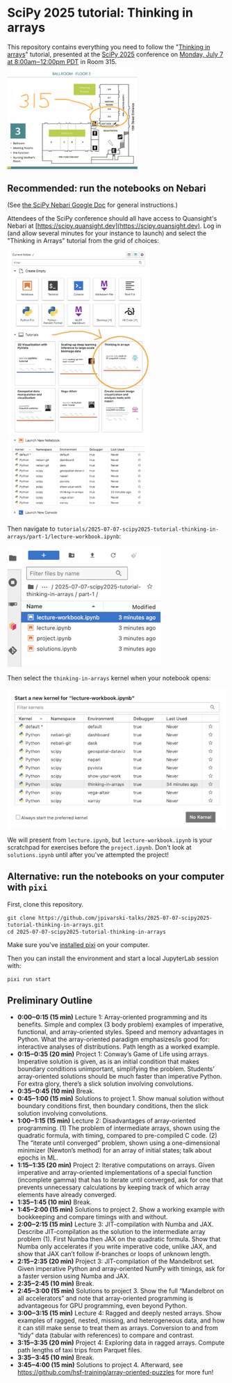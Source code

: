 # SciPy 2025 tutorial: Thinking in arrays

This repository contains everything you need to follow the "[Thinking in arrays](https://cfp.scipy.org/scipy2025/talk/MP7C33/)" tutorial, presented at the [SciPy 2025](https://www.scipy2025.scipy.org/) conference on [Monday, July 7 at 8:00am‒12:00pm PDT](https://www.scipy2025.scipy.org/schedule) in Room 315.

<img src="img/conference-room-315.png" style="width: 300px; max-width: 100%;">

## Recommended: run the notebooks on Nebari

(See [the SciPy Nebari Google Doc](https://docs.google.com/document/d/19LmkiwoRu_JOHxHPbf1wMXGIU9pspQbqUqj-icny3JE/edit?usp=sharing) for general instructions.)

Attendees of the SciPy conference should all have access to Quansight's Nebari at [https://scipy.quansight.dev](https://scipy.quansight.dev). Log in (and allow several minutes for your instance to launch) and select the "Thinking in Arrays" tutorial from the grid of choices:

<img src="img/nebari-panel.png" style="width: 328px; max-width: 100%;">

Then navigate to `tutorials/2025-07-07-scipy2025-tutorial-thinking-in-arrays/part-1/lecture-workbook.ipynb`:

<img src="img/nebari-first-notebook.png" style="width: 353px; max-width: 100%;">

Then select the `thinking-in-arrays` kernel when your notebook opens:

<img src="img/nebari-select-kernel.png" style="width: 653px; max-width: 100%;">

We will present from `lecture.ipynb`, but `lecture-workbook.ipynb` is your scratchpad for exercises before the `project.ipynb`. Don't look at `solutions.ipynb` until after you've attempted the project!

## Alternative: run the notebooks on your computer with `pixi`

First, clone this repository.

```shell
git clone https://github.com/jpivarski-talks/2025-07-07-scipy2025-tutorial-thinking-in-arrays.git
cd 2025-07-07-scipy2025-tutorial-thinking-in-arrays
```

Make sure you've [installed pixi](https://pixi.sh/latest/installation/) on your computer.

Then you can install the environment and start a local JupyterLab session with:

```shell
pixi run start
```

## Preliminary Outline

* **0:00‒0:15 (15 min)** Lecture 1: Array-oriented programming and its benefits. Simple and complex (3 body problem) examples of imperative, functional, and array-oriented styles. Speed and memory advantages in Python. What the array-oriented paradigm emphasizes/is good for: interactive analyses of distributions. Path length as a worked example.
* **0:15‒0:35 (20 min)** Project 1: Conway’s Game of Life using arrays. Imperative solution is given, as is an initial condition that makes boundary conditions unimportant, simplifying the problem. Students’ array-oriented solutions should be much faster than imperative Python. For extra glory, there’s a slick solution involving convolutions.
* **0:35‒0:45 (10 min)** Break.
* **0:45‒1:00 (15 min)** Solutions to project 1. Show manual solution without boundary conditions first, then boundary conditions, then the slick solution involving convolutions.
* **1:00‒1:15 (15 min)** Lecture 2: Disadvantages of array-oriented programming. (1) The problem of intermediate arrays, shown using the quadratic formula, with timing, compared to pre-compiled C code. (2) The “iterate until converged” problem, shown using a one-dimensional minimizer (Newton’s method) for an array of initial states; talk about epochs in ML.
* **1:15‒1:35 (20 min)** Project 2: Iterative computations on arrays. Given imperative and array-oriented implementations of a special function (incomplete gamma) that has to iterate until converged, ask for one that prevents unnecessary calculations by keeping track of which array elements have already converged.
* **1:35‒1:45 (10 min)** Break.
* **1:45‒2:00 (15 min)** Solutions to project 2. Show a working example with bookkeeping and compare timings with and without.
* **2:00‒2:15 (15 min)** Lecture 3: JIT-compilation with Numba and JAX. Describe JIT-compilation as the solution to the intermediate array problem (1). First Numba then JAX on the quadratic formula. Show that Numba only accelerates if you write imperative code, unlike JAX, and show that JAX can’t follow if-branches or loops of unknown length.
* **2:15‒2:35 (20 min)** Project 3: JIT-compilation of the Mandelbrot set. Given imperative Python and array-oriented NumPy with timings, ask for a faster version using Numba and JAX.
* **2:35‒2:45 (10 min)** Break.
* **2:45‒3:00 (15 min)** Solutions to project 3. Show the full “Mandelbrot on all accelerators” and note that array-oriented programming is advantageous for GPU programming, even beyond Python.
* **3:00‒3:15 (15 min)** Lecture 4: Ragged and deeply nested arrays. Show examples of ragged, nested, missing, and heterogeneous data, and how it can still make sense to treat them as arrays. Conversion to and from “tidy” data (tabular with references) to compare and contrast.
* **3:15‒3:35 (20 min)** Project 4: Exploring data in ragged arrays. Compute path lengths of taxi trips from Parquet files.
* **3:35‒3:45 (10 min)** Break.
* **3:45‒4:00 (15 min)** Solutions to project 4. Afterward, see https://github.com/hsf-training/array-oriented-puzzles for more fun!
